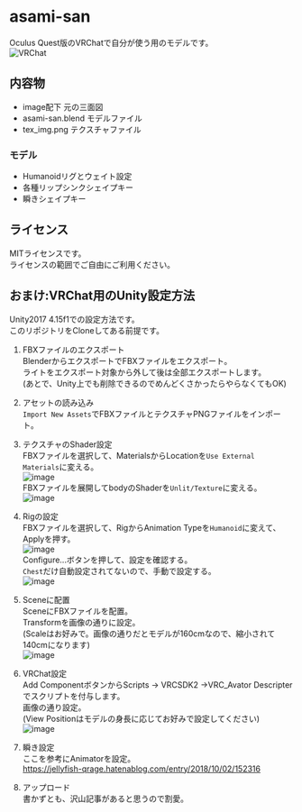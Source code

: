 # asami-san
Oculus Quest版のVRChatで自分が使う用のモデルです。  
![VRChat](https://user-images.githubusercontent.com/33456217/57140553-fb787700-6df2-11e9-8f2a-c8343829e165.png)  

## 内容物
* image配下
元の三面図  
* asami-san.blend
モデルファイル  
* tex_img.png
テクスチャファイル  

### モデル
* Humanoidリグとウェイト設定
* 各種リップシンクシェイプキー
* 瞬きシェイプキー

## ライセンス
MITライセンスです。  
ライセンスの範囲でご自由にご利用ください。  

## おまけ:VRChat用のUnity設定方法
Unity2017 4.15f1での設定方法です。  
このリポジトリをCloneしてある前提です。  

1. FBXファイルのエクスポート  
BlenderからエクスポートでFBXファイルをエクスポート。  
ライトをエクスポート対象から外して後は全部エクスポートします。  
(あとで、Unity上でも削除できるのでめんどくさかったらやらなくてもOK)  

1. アセットの読み込み  
`Import New Assets`でFBXファイルとテクスチャPNGファイルをインポート。  

1. テクスチャのShader設定  
FBXファイルを選択して、MaterialsからLocationを`Use External Materials`に変える。  
![image](https://user-images.githubusercontent.com/33456217/57137756-c7e61e80-6deb-11e9-9c41-0af334179295.png)  
FBXファイルを展開してbodyのShaderを`Unlit/Texture`に変える。  
![image](https://user-images.githubusercontent.com/33456217/57981888-9e2e2800-7a78-11e9-9a2b-7fb435ea0f79.PNG)  

1. Rigの設定  
FBXファイルを選択して、RigからAnimation Typeを`Humanoid`に変えて、Applyを押す。  
![image](https://user-images.githubusercontent.com/33456217/57138021-886c0200-6dec-11e9-8cfd-cf67c5c1da95.png)  
Configure...ボタンを押して、設定を確認する。  
`Chest`だけ自動設定されてないので、手動で設定する。  
![image](https://user-images.githubusercontent.com/33456217/57138171-f4e70100-6dec-11e9-814a-b1680ff04378.png)  

1. Sceneに配置  
SceneにFBXファイルを配置。  
Transformを画像の通りに設定。  
(Scaleはお好みで。画像の通りだとモデルが160cmなので、縮小されて140cmになります)  
![image](https://user-images.githubusercontent.com/33456217/57138423-98381600-6ded-11e9-8849-4bcbf40f9728.png)  

1. VRChat設定  
Add ComponentボタンからScripts -> VRCSDK2 ->VRC_Avator Descripterでスクリプトを付与します。  
画像の通り設定。  
(View Positionはモデルの身長に応じてお好みで設定してください)  
![image](https://user-images.githubusercontent.com/33456217/57138573-fcf37080-6ded-11e9-8778-df1f791d9d91.png)  

1. 瞬き設定  
ここを参考にAnimatorを設定。  
https://jellyfish-qrage.hatenablog.com/entry/2018/10/02/152316

1. アップロード  
書かずとも、沢山記事があると思うので割愛。  
